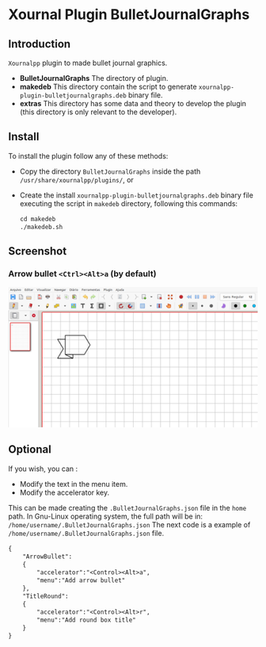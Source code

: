 # Xournal Plugin BulletJournalGraphs

## Introduction
`Xournalpp` plugin to made bullet journal graphics.

  * **BulletJournalGraphs** The directory of plugin.
  * **makedeb** This directory contain the script to generate `xournalpp-plugin-bulletjournalgraphs.deb` binary file.
  * **extras** This directory has some data and theory to develop the plugin (this directory is only relevant to the developer).

## Install

To install the plugin follow any of these methods:

  * Copy the directory `BulletJournalGraphs` inside the path `/usr/share/xournalpp/plugins/`, or
  * Create the install `xournalpp-plugin-bulletjournalgraphs.deb` binary file executing the script in `makedeb` directory, following this commands:

        cd makedeb
        ./makedeb.sh

## Screenshot

### Arrow bullet `<Ctrl><Alt>a` (by default)
![Arrow bullet](screenshot/screenshot1.png)

## Optional
If you wish, you can :

  * Modify the text in the menu item.
  * Modify the accelerator key.

This can be made creating the `.BulletJournalGraphs.json` file in the `home` path. In Gnu-Linux operating system, the full path will be in: `/home/username/.BulletJournalGraphs.json`
The next code is a example of `/home/username/.BulletJournalGraphs.json` file.

    {
        "ArrowBullet":
        {
            "accelerator":"<Control><Alt>a",
            "menu":"Add arrow bullet"
        },
        "TitleRound":
        {
            "accelerator":"<Control><Alt>r",
            "menu":"Add round box title"
        }
    }
